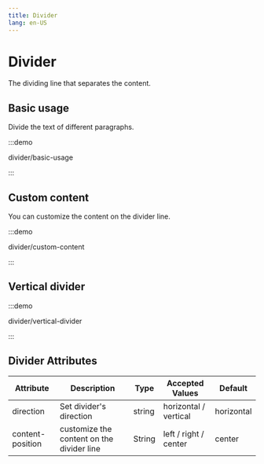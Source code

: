 ```yaml
---
title: Divider
lang: en-US
---
```


# Divider

The dividing line that separates the content.

## Basic usage

Divide the text of different paragraphs.

:::demo

divider/basic-usage

:::

## Custom content

You can customize the content on the divider line.

:::demo

divider/custom-content

:::

## Vertical divider

:::demo

divider/vertical-divider

:::

## Divider Attributes

| Attribute        | Description                               | Type   | Accepted Values       | Default    |
| ---------------- | ----------------------------------------- | ------ | --------------------- | ---------- |
| direction        | Set divider's direction                   | string | horizontal / vertical | horizontal |
| content-position | customize the content on the divider line | String | left / right / center | center     |
